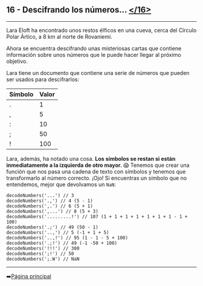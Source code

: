 ## **16 - Descifrando los números...** [</16>](16-descifrandoNumeros.js)
---
Lara Eloft ha encontrado unos restos élficos en una cueva, cerca del Círculo Polar Ártico, a 8 km al norte de Rovaniemi.

Ahora se encuentra descifrando unas misteriosas cartas que contiene información sobre unos números que le puede hacer llegar al próximo objetivo.

Lara tiene un documento que contiene una serie de números que pueden ser usados para descifrarlos:

| Símbolo | Valor |
| ------- | ----- |
| .       | 1     |
| ,       | 5     |
| :       | 10    |
| ;       | 50    |
| !       | 100   |

Lara, además, ha notado una cosa. **Los símbolos se restan si están inmediatamente a la izquierda de otro mayor.** 😱
Tenemos que crear una función que nos pasa una cadena de texto con símbolos y tenemos que transformarlo al número correcto. ¡Ojo! Si encuentras un símbolo que no entendemos, mejor que devolvamos un `NaN`:
```
decodeNumbers('...') // 3
decodeNumbers('.,') // 4 (5 - 1)
decodeNumbers(',.') // 6 (5 + 1)
decodeNumbers(',...') // 8 (5 + 3)
decodeNumbers('.........!') // 107 (1 + 1 + 1 + 1 + 1 + 1 + 1 - 1 + 100)
decodeNumbers('.;') // 49 (50 - 1)
decodeNumbers('..,') // 5 (-1 + 1 + 5)
decodeNumbers('..,!') // 95 (1 - 1 - 5 + 100)
decodeNumbers('.;!') // 49 (-1 -50 + 100)
decodeNumbers('!!!') // 300
decodeNumbers(';!') // 50
decodeNumbers(';.W') // NaN
```

---
➡️[Página principal](../README.md)